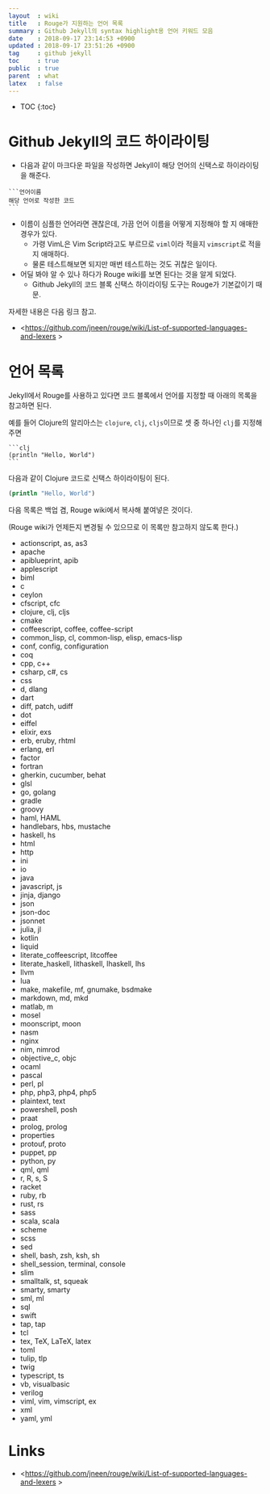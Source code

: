 ```yaml
---
layout  : wiki
title   : Rouge가 지원하는 언어 목록
summary : Github Jekyll의 syntax highlight용 언어 키워드 모음
date    : 2018-09-17 23:14:53 +0900
updated : 2018-09-17 23:51:26 +0900
tag     : github jekyll
toc     : true
public  : true
parent  : what
latex   : false
---
```

* TOC
{:toc}

# Github Jekyll의 코드 하이라이팅

* 다음과 같이 마크다운 파일을 작성하면 Jekyll이 해당 언어의 신택스로 하이라이팅을 해준다.

````
```언어이름
해당 언어로 작성한 코드
```
````

* 이름이 심플한 언어라면 괜찮은데, 가끔 언어 이름을 어떻게 지정해야 할 지 애매한 경우가 있다.
    * 가령 VimL은 Vim Script라고도 부르므로 `viml`이라 적을지 `vimscript`로 적을지 애매하다.
    * 물론 테스트해보면 되지만 매번 테스트하는 것도 귀찮은 일이다.
* 어딜 봐야 알 수 있나 하다가 Rouge wiki를 보면 된다는 것을 알게 되었다.
    * Github Jekyll의 코드 블록 신택스 하이라이팅 도구는 Rouge가 기본값이기 때문.

자세한 내용은 다음 링크 참고.

* <https://github.com/jneen/rouge/wiki/List-of-supported-languages-and-lexers >


# 언어 목록

Jekyll에서 Rouge를 사용하고 있다면 코드 블록에서 언어를 지정할 때 아래의 목록을 참고하면 된다.

예를 들어 Clojure의 알리아스는 `clojure`, `clj`, `cljs`이므로 셋 중 하나인 `clj`를 지정해주면

````
```clj
(println "Hello, World")
```
````

다음과 같이 Clojure 코드로 신택스 하이라이팅이 된다.

```clj
(println "Hello, World")
```

다음 목록은 백업 겸, Rouge wiki에서 복사해 붙여넣은 것이다.

(Rouge wiki가 언제든지 변경될 수 있으므로 이 목록만 참고하지 않도록 한다.)

* actionscript, as, as3
* apache
* apiblueprint, apib
* applescript
* biml
* c
* ceylon
* cfscript, cfc
* clojure, clj, cljs
* cmake
* coffeescript, coffee, coffee-script
* common_lisp, cl, common-lisp, elisp, emacs-lisp
* conf, config, configuration
* coq
* cpp, c++
* csharp, c#, cs
* css
* d, dlang
* dart
* diff, patch, udiff
* dot
* eiffel
* elixir, exs
* erb, eruby, rhtml
* erlang, erl
* factor
* fortran
* gherkin, cucumber, behat
* glsl
* go, golang
* gradle
* groovy
* haml, HAML
* handlebars, hbs, mustache
* haskell, hs
* html
* http
* ini
* io
* java
* javascript, js
* jinja, django
* json
* json-doc
* jsonnet
* julia, jl
* kotlin
* liquid
* literate_coffeescript, litcoffee
* literate_haskell, lithaskell, lhaskell, lhs
* llvm
* lua
* make, makefile, mf, gnumake, bsdmake
* markdown, md, mkd
* matlab, m
* mosel
* moonscript, moon
* nasm
* nginx
* nim, nimrod
* objective_c, objc
* ocaml
* pascal
* perl, pl
* php, php3, php4, php5
* plaintext, text
* powershell, posh
* praat
* prolog, prolog
* properties
* protouf, proto
* puppet, pp
* python, py
* qml, qml
* r, R, s, S
* racket
* ruby, rb
* rust, rs
* sass
* scala, scala
* scheme
* scss
* sed
* shell, bash, zsh, ksh, sh
* shell_session, terminal, console
* slim
* smalltalk, st, squeak
* smarty, smarty
* sml, ml
* sql
* swift
* tap, tap
* tcl
* tex, TeX, LaTeX, latex
* toml
* tulip, tlp
* twig
* typescript, ts
* vb, visualbasic
* verilog
* viml, vim, vimscript, ex
* xml
* yaml, yml

# Links

* <https://github.com/jneen/rouge/wiki/List-of-supported-languages-and-lexers >
